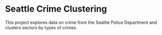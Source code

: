 # Seattle Crime Clustering
This project explores data on crime from the Seattle Police Department and clusters sectors by types of crimes.
